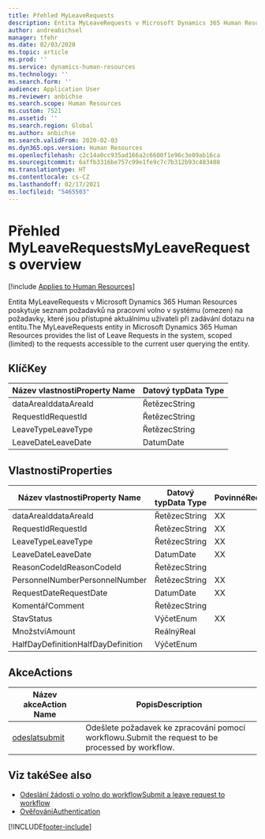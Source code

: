 ```yaml
---
title: Přehled MyLeaveRequests
description: Entita MyLeaveRequests v Microsoft Dynamics 365 Human Resources poskytuje seznam požadavků na pracovní volno v systému (omezen) na požadavky, které jsou přístupné aktuálnímu uživateli při zadávání dotazu na entitu.
author: andreabichsel
manager: tfehr
ms.date: 02/03/2020
ms.topic: article
ms.prod: ''
ms.service: dynamics-human-resources
ms.technology: ''
ms.search.form: ''
audience: Application User
ms.reviewer: anbichse
ms.search.scope: Human Resources
ms.custom: 7521
ms.assetid: ''
ms.search.region: Global
ms.author: anbichse
ms.search.validFrom: 2020-02-03
ms.dyn365.ops.version: Human Resources
ms.openlocfilehash: c2c14a0cc935ad166a2c6600f1e96c3e09ab16ca
ms.sourcegitcommit: 6affb3316be757c99e1fe9c7c7b312b93c483408
ms.translationtype: HT
ms.contentlocale: cs-CZ
ms.lasthandoff: 02/17/2021
ms.locfileid: "5465503"
---
```

# <a name="myleaverequests-overview"></a><span data-ttu-id="a608e-103">Přehled MyLeaveRequests</span><span class="sxs-lookup"><span data-stu-id="a608e-103">MyLeaveRequests overview</span></span>

[!include [Applies to Human Resources](../includes/applies-to-hr.md)]

<span data-ttu-id="a608e-104">Entita MyLeaveRequests v Microsoft Dynamics 365 Human Resources poskytuje seznam požadavků na pracovní volno v systému (omezen) na požadavky, které jsou přístupné aktuálnímu uživateli při zadávání dotazu na entitu.</span><span class="sxs-lookup"><span data-stu-id="a608e-104">The MyLeaveRequests entity in Microsoft Dynamics 365 Human Resources provides the list of Leave Requests in the system, scoped (limited) to the requests accessible to the current user querying the entity.</span></span>

## <a name="key"></a><span data-ttu-id="a608e-105">Klíč</span><span class="sxs-lookup"><span data-stu-id="a608e-105">Key</span></span>

  | <span data-ttu-id="a608e-106">Název vlastnosti</span><span class="sxs-lookup"><span data-stu-id="a608e-106">Property Name</span></span> | <span data-ttu-id="a608e-107">Datový typ</span><span class="sxs-lookup"><span data-stu-id="a608e-107">Data Type</span></span> |
  |---------------|-----------|
  | <span data-ttu-id="a608e-108">dataAreaId</span><span class="sxs-lookup"><span data-stu-id="a608e-108">dataAreaId</span></span>    | <span data-ttu-id="a608e-109">Řetězec</span><span class="sxs-lookup"><span data-stu-id="a608e-109">String</span></span>    |
  | <span data-ttu-id="a608e-110">RequestId</span><span class="sxs-lookup"><span data-stu-id="a608e-110">RequestId</span></span>     | <span data-ttu-id="a608e-111">Řetězec</span><span class="sxs-lookup"><span data-stu-id="a608e-111">String</span></span>    |
  | <span data-ttu-id="a608e-112">LeaveType</span><span class="sxs-lookup"><span data-stu-id="a608e-112">LeaveType</span></span>     | <span data-ttu-id="a608e-113">Řetězec</span><span class="sxs-lookup"><span data-stu-id="a608e-113">String</span></span>    |
  | <span data-ttu-id="a608e-114">LeaveDate</span><span class="sxs-lookup"><span data-stu-id="a608e-114">LeaveDate</span></span>     | <span data-ttu-id="a608e-115">Datum</span><span class="sxs-lookup"><span data-stu-id="a608e-115">Date</span></span>      |
  
## <a name="properties"></a><span data-ttu-id="a608e-116">Vlastnosti</span><span class="sxs-lookup"><span data-stu-id="a608e-116">Properties</span></span>

  | <span data-ttu-id="a608e-117">Název vlastnosti</span><span class="sxs-lookup"><span data-stu-id="a608e-117">Property Name</span></span>     | <span data-ttu-id="a608e-118">Datový typ</span><span class="sxs-lookup"><span data-stu-id="a608e-118">Data Type</span></span> | <span data-ttu-id="a608e-119">Povinné</span><span class="sxs-lookup"><span data-stu-id="a608e-119">Required</span></span> |
  |-------------------|-----------|----------|
  | <span data-ttu-id="a608e-120">dataAreaId</span><span class="sxs-lookup"><span data-stu-id="a608e-120">dataAreaId</span></span>        | <span data-ttu-id="a608e-121">Řetězec</span><span class="sxs-lookup"><span data-stu-id="a608e-121">String</span></span>    | <span data-ttu-id="a608e-122">X</span><span class="sxs-lookup"><span data-stu-id="a608e-122">X</span></span>        |
  | <span data-ttu-id="a608e-123">RequestId</span><span class="sxs-lookup"><span data-stu-id="a608e-123">RequestId</span></span>         | <span data-ttu-id="a608e-124">Řetězec</span><span class="sxs-lookup"><span data-stu-id="a608e-124">String</span></span>    | <span data-ttu-id="a608e-125">X</span><span class="sxs-lookup"><span data-stu-id="a608e-125">X</span></span>        |
  | <span data-ttu-id="a608e-126">LeaveType</span><span class="sxs-lookup"><span data-stu-id="a608e-126">LeaveType</span></span>         | <span data-ttu-id="a608e-127">Řetězec</span><span class="sxs-lookup"><span data-stu-id="a608e-127">String</span></span>    | <span data-ttu-id="a608e-128">X</span><span class="sxs-lookup"><span data-stu-id="a608e-128">X</span></span>        |
  | <span data-ttu-id="a608e-129">LeaveDate</span><span class="sxs-lookup"><span data-stu-id="a608e-129">LeaveDate</span></span>         | <span data-ttu-id="a608e-130">Datum</span><span class="sxs-lookup"><span data-stu-id="a608e-130">Date</span></span>      | <span data-ttu-id="a608e-131">X</span><span class="sxs-lookup"><span data-stu-id="a608e-131">X</span></span>        |
  | <span data-ttu-id="a608e-132">ReasonCodeId</span><span class="sxs-lookup"><span data-stu-id="a608e-132">ReasonCodeId</span></span>      | <span data-ttu-id="a608e-133">Řetězec</span><span class="sxs-lookup"><span data-stu-id="a608e-133">String</span></span>    |          |
  | <span data-ttu-id="a608e-134">PersonnelNumber</span><span class="sxs-lookup"><span data-stu-id="a608e-134">PersonnelNumber</span></span>   | <span data-ttu-id="a608e-135">Řetězec</span><span class="sxs-lookup"><span data-stu-id="a608e-135">String</span></span>    | <span data-ttu-id="a608e-136">X</span><span class="sxs-lookup"><span data-stu-id="a608e-136">X</span></span>        |
  | <span data-ttu-id="a608e-137">RequestDate</span><span class="sxs-lookup"><span data-stu-id="a608e-137">RequestDate</span></span>       | <span data-ttu-id="a608e-138">Datum</span><span class="sxs-lookup"><span data-stu-id="a608e-138">Date</span></span>      | <span data-ttu-id="a608e-139">X</span><span class="sxs-lookup"><span data-stu-id="a608e-139">X</span></span>        |
  | <span data-ttu-id="a608e-140">Komentář</span><span class="sxs-lookup"><span data-stu-id="a608e-140">Comment</span></span>           | <span data-ttu-id="a608e-141">Řetězec</span><span class="sxs-lookup"><span data-stu-id="a608e-141">String</span></span>    |          |
  | <span data-ttu-id="a608e-142">Stav</span><span class="sxs-lookup"><span data-stu-id="a608e-142">Status</span></span>            | <span data-ttu-id="a608e-143">Výčet</span><span class="sxs-lookup"><span data-stu-id="a608e-143">Enum</span></span>      | <span data-ttu-id="a608e-144">X</span><span class="sxs-lookup"><span data-stu-id="a608e-144">X</span></span>        |
  | <span data-ttu-id="a608e-145">Množství</span><span class="sxs-lookup"><span data-stu-id="a608e-145">Amount</span></span>            | <span data-ttu-id="a608e-146">Reálný</span><span class="sxs-lookup"><span data-stu-id="a608e-146">Real</span></span>      |          |
  | <span data-ttu-id="a608e-147">HalfDayDefinition</span><span class="sxs-lookup"><span data-stu-id="a608e-147">HalfDayDefinition</span></span> | <span data-ttu-id="a608e-148">Výčet</span><span class="sxs-lookup"><span data-stu-id="a608e-148">Enum</span></span>      |          |

## <a name="actions"></a><span data-ttu-id="a608e-149">Akce</span><span class="sxs-lookup"><span data-stu-id="a608e-149">Actions</span></span>

 | <span data-ttu-id="a608e-150">Název akce</span><span class="sxs-lookup"><span data-stu-id="a608e-150">Action Name</span></span>                               | <span data-ttu-id="a608e-151">Popis</span><span class="sxs-lookup"><span data-stu-id="a608e-151">Description</span></span>                                     |
 |-------------------------------------------|-------------------------------------------------|
 | [<span data-ttu-id="a608e-152">odeslat</span><span class="sxs-lookup"><span data-stu-id="a608e-152">submit</span></span>](hr-developer-api-myleaverequests-submit.md)   | <span data-ttu-id="a608e-153">Odešlete požadavek ke zpracování pomocí workflowu.</span><span class="sxs-lookup"><span data-stu-id="a608e-153">Submit the request to be processed by workflow.</span></span> |

## <a name="see-also"></a><span data-ttu-id="a608e-154">Viz také</span><span class="sxs-lookup"><span data-stu-id="a608e-154">See also</span></span>

- [<span data-ttu-id="a608e-155">Odeslání žádosti o volno do workflow</span><span class="sxs-lookup"><span data-stu-id="a608e-155">Submit a leave request to workflow</span></span>](hr-developer-api-myleaverequests-submit.md)
- [<span data-ttu-id="a608e-156">Ověřování</span><span class="sxs-lookup"><span data-stu-id="a608e-156">Authentication</span></span>](hr-developer-api-authentication.md)

[!INCLUDE[footer-include](../includes/footer-banner.md)]